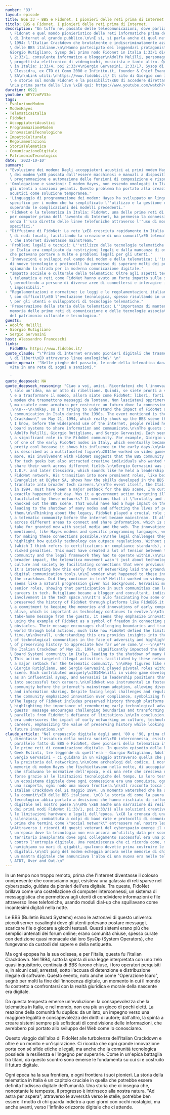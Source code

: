 ```yaml
---
number: '33'
layout: episode
title: BGE 33 - BBS e Fidonet. I pionieri delle reti prima di Internet.
titolo: BBS e Fidonet. I pionieri delle reti prima di Internet.
description: "Un tuffo nel passato delle telecomunicazioni, dove parliamo di BBS,\
  \ Fidonet e quel mondo pionieristico delle reti informatiche prima dell'approdo\
  \ di Internet al grande pubblico.\n\nE si, si parla anche di quel nefasto 21 maggio\
  \ 1994: l'Italian Crackdown che brutalmente e indiscriminatamente azzoppo' la scena\
  \ delle BBS italiane.\n\nHanno partecipato dei leggendari protagonisti di quei tempi:\n\
  Giorgio Rutigliano, Sysop del primo nodo Fidonet in Italia 1:33/1 diventato poi\
  \ 2:33/1, consulente informatico e blogger\nAdolfo Melilli, personaggio poliedrico,\
  \ progettista elettronico di videogiochi, musicista e tanto altro. Quarto nodo Fidonet\
  \ in Italia: 1:33/4, poi 2:33/4\nSergio Gervasini, 2:33/17, Sysop di  I.D.F. e poi\
  \ Clessidra, ex CTO di Comm 2000 e Infinito.it, founder & Chief Evangelist at BCyber\
  \ SA\n\nLink utili:\nhttps://www.fidobbs.it/ Il sito di Giorgio con informazioni\
  \ e storie sul mondo Fidonet e la possibilit\xE0 di accedere direttamente via Web\n\
  \nLa prima parte della live \xE8 qui: https://www.youtube.com/watch?v=3X50y-RpirA"
duration: 6921
youtube: WEY7zmFV33o
tags:
- EvoluzioneModem
- ModemHayes
- TelematicaItalia
- FidoNet
- AccoppiatoriAcustici
- ProgrammazioneModem
- InnovazioniTecnologiche
- ImpattoCulturale
- Regolamentazioni
- StoriaTelematica
- ComunicazioneDigitale
- PatrimonioTecnologico
date: '2023-10-10'
summary:
- "Evoluzione dei modem: Dagli accoppiatori acustici ai primi modem Hayes, la tecnologia\
  \ dei modem \xE8 passata dall'essere macchinosi e manuali a dispositivi che permettevano\
  \ programmazione e automazione delle funzioni di composizione e risposta."
- 'Omologazione e sanzioni: I modem Hayes, non essendo omologati in Italia, esponevano
  gli utenti a sanzioni pesanti. Questo problema ha portato alla creazione di accoppiatori
  acustici come soluzione temporanea.'
- 'Linguaggio di programmazione dei modem: Hayes ha sviluppato un linguaggio di programmazione
  specifico per i modem che ha semplificato l''utilizzo e la gestione delle operazioni,
  superando le complicazioni dei modelli precedenti.'
- 'FidoNet e la telematica in Italia: FidoNet, una delle prime reti di comunicazione
  per computer prima dell''avvento di Internet, ha permesso la connessione tra sistemi
  senza l''uso diretto delle linee telefoniche attraverso l''uso di modem e software
  specifici.'
- "Diffusione di FidoNet: La rete \xE8 cresciuta rapidamente in Italia grazie all'apertura\
  \ di nodi locali, facilitando la creazione di una comunit\xE0 telematica ben prima\
  \ che Internet diventasse mainstream."
- 'Problemi legali e tecnici: L''utilizzo delle tecnologie telematiche e dei modem
  in Italia era complicato da restrizioni legali e dalla mancanza di omologazioni,
  che potevano portare a multe e problemi legali per gli utenti.'
- 'Innovazioni e sviluppi nel campo dei modem e della telematica: L''introduzione
  di nuove tecnologie e protocolli ha permesso di superare molti dei problemi iniziali,
  spianando la strada per la moderna comunicazione digitale.'
- "Impatto sociale e culturale della telematica: Oltre agli aspetti tecnologici, la\
  \ telematica e reti come FidoNet hanno avuto un forte impatto sulla societ\xE0,\
  \ permettendo a persone di diverse aree di connettersi e interagire in modi precedentemente\
  \ impossibili."
- "Regolamentazioni e normative: Le leggi e le regolamentazioni italiane hanno seguito\
  \ con difficolt\xE0 l'evoluzione tecnologica, spesso risultando in un contesto complicato\
  \ per gli utenti e sviluppatori di tecnologie telematiche."
- 'Preservazione della storia della telematica: L''importanza di mantenere viva la
  memoria delle prime reti di comunicazione e delle tecnologie associate come parte
  del patrimonio culturale e tecnologico.'
guests:
- Adolfo Melilli
- Giorgio Rutigliano
- Sergio Gervasini
host: Alessandro Franceschi
links:
  FidoBBS: https://www.fidobbs.it/
quote_claude: "\"Prima di Internet eravamo pionieri digitali che trasmettevano bit\
  \ di libert\xE0 attraverso linee analogiche\" \n"
quote_openai: '"Nelle pieghe del passato, le onde della telematica danzano, tessendo
  vite in una rete di sogni e sanzioni."

  '
quote_deepseek: NA
quote_deepseek_reasoning: "Ciao a voi, amici. Ricordatevi che l'innovazione non \xE8\
  \ solo un'idea, ma un atto di ribellione. Quindi, se siete pronti a sfidare i confini\
  \ e a trasformare il mondo, allora siate come FidoNet: liberi, forti e dotati di\
  \ modem che trasmettono messaggi da lontano. Non lasciatevi opprimere dalle regole,\
  \ ma usatele come armatura per costruire un futuro dove la connessione \xE8 libert\xE0\
  .\n\n---\n\nOkay, so I'm trying to understand the impact of FidoNet and pre-Internet\
  \ communication in Italy during the 1990s. The event mentioned is the \"Italian\
  \ Crackdown\" on May 21, 1994, which really shook up the BBS scene there. From what\
  \ I know, before the widespread use of the internet, people relied heavily on bulletin\
  \ board systems to share information and communicate.\n\nThe guests involved are\
  \ Adolfo Melilli, Giorgio Rutigliano, and Sergio Gervasini. Each seems to have had\
  \ a significant role in the FidoNet community. For example, Giorgio was a sysop\
  \ of one of the early FidoNet nodes in Italy, which eventually became 2:33/1. That's\
  \ pretty cool because it shows his influence in the early days.\n\nAdolfo Melilli\
  \ is described as a multifaceted figure\u2014he worked on video games, music, and\
  \ more. His involvement with FidoNet suggests that the BBS community wasn't just\
  \ for tech geeks but also attracted creative individuals who wanted to connect and\
  \ share their work across different fields.\n\nSergio Gervasini was involved with\
  \ I.D.F. and later Clessidra, which sounds like he held a leadership role in the\
  \ FidoNet network. His transition into more prominent roles, like being a Chief\
  \ Evangelist at BCyber SA, shows how the skills developed in the BBS community can\
  \ translate into broader tech careers.\n\nThe event itself, the Italian Crackdown\
  \ in 1994, must have been a major setback for the BBS scene. I'm curious about what\
  \ exactly happened that day. Was it a government action targeting illegal activities\
  \ facilitated by these networks? It mentions that it \"brutally and indiscriminately\"\
  \ knocked out the BBS scene. That would have had a huge impact on the community,\
  \ leading to the shutdown of many nodes and affecting the lives of people who used\
  \ them.\n\nThinking about the legacy, FidoNet played a crucial role in building\
  \ a telematic community before the internet became mainstream. It allowed people\
  \ across different areas to connect and share information, which is something we\
  \ take for granted now with social media and the web. The innovations in modem technology\
  \ mentioned, like Hayes modems and specific programming languages, were essential\
  \ for making these connections possible.\n\nThe legal challenges they faced also\
  \ highlight how quickly technology can outpace regulations. Without proper omologazioni\
  \ (which I think refers to certifications or compliance standards), users and operators\
  \ risked penalties. This must have created a lot of tension between the technical\
  \ community and the legal framework they had to operate within.\n\nLooking at the\
  \ broader impact, the telematica movement wasn't just about technology; it influenced\
  \ culture and society by facilitating connections that were previously impossible.\
  \ It's interesting how this early form of networking laid the groundwork for today's\
  \ digital communication tools.\n\nI wonder what happened to these individuals after\
  \ the crackdown. Did they continue in tech? Melilli worked on videogames, which\
  \ seems like a natural progression given his background. Gervasini moved into more\
  \ senior roles, showing that participation in such communities can lead to successful\
  \ careers in tech. Rutigliano became a blogger and consultant, indicating his ongoing\
  \ involvement in the tech space.\n\nIt's also fascinating how some of these individuals\
  \ preserved the history of FidoNet through platforms like FidoBBS.it. This shows\
  \ a commitment to keeping the memories and innovations of early computer culture\
  \ alive, which is important as technology continues to evolve.\n\nIn terms of the\
  \ take-home message from the guests, it seems they emphasize innovation over regulation,\
  \ using the example of FidoNet as a symbol of freedom in connecting people despite\
  \ obstacles. Their message encourages challenging boundaries and transforming the\
  \ world through bold actions, much like how FidoNet defied the limitations of its\
  \ time.\n\nOverall, understanding this era provides insights into the resilience\
  \ of technological communities in the face of adversity and highlights the importance\
  \ of preserving history to appreciate how far we've come.\n---\n\n**Answer:**\n\n\
  The Italian Crackdown of May 21, 1994, significantly impacted the BBS (Bulletin\
  \ Board System) community in Italy, leading to the shutdown of many FidoNet nodes.\
  \ This action targeted illegal activities facilitated by these networks, causing\
  \ a major setback for the telematic community. \n\nKey figures like Adolfo Melilli,\
  \ Giorgio Rutigliano, and Sergio Gervasini played pivotal roles within the FidoNet\
  \ scene. Each contributed uniquely\u2014Melilli in video game development, Rutigliano\
  \ as an influential sysop, and Gervasini in leadership positions that later translated\
  \ into successful tech careers.\n\nFidoNet was instrumental in fostering a telematic\
  \ community before the internet's mainstream adoption, allowing diverse connections\
  \ and information sharing. Despite facing legal challenges and regulatory hurdles,\
  \ the community emphasized innovation over compliance, symbolizing freedom and resilience.\n\
  \nThe legacy of FidoNet includes preserved history through platforms like FidoBBS.it,\
  \ highlighting the importance of remembering early technological advancements. The\
  \ guests' message encourages challenging boundaries and transforming society, drawing\
  \ parallels from FidoNet's defiance of limitations.\n\nIn conclusion, the FidoNet\
  \ era underscores the impact of early networking on culture, technology, and individual\
  \ careers, emphasizing the value of preserving history while looking forward to\
  \ future innovations.\n"
claude_article: "Nel crepuscolo digitale degli anni '80 e '90, prima che Internet\
  \ diventasse l'ossatura della nostra societ\xE0 interconnessa, esisteva un mondo\
  \ parallelo fatto di BBS e FidoNet, dove pionieri della telematica italiana tessevano\
  \ le prime reti di comunicazione digitale. In questo episodio della Brigata dei\
  \ Geek Estinti, tre leggende di quell'era - Giorgio Rutigliano, Adolfo Melilli e\
  \ Sergio Gervasini - ci guidano in un viaggio attraverso quella che potremmo definire\
  \ la preistoria del networking.\n\nCome archeologi del codice, i nostri ospiti disseppelliscono\
  \ memorie di modem Hayes che fischiettavano nella notte, di accoppiatori acustici\
  \ che sfidavano le normative dell'epoca, e di una rete che cresceva nonostante (o\
  \ forse grazie a) le limitazioni tecnologiche del tempo. La loro testimonianza rivela\
  \ un ecosistema digitale dove ogni connessione era una conquista, ogni protocollo\
  \ una scoperta, ogni nodo una nuova frontiera.\n\nIl racconto tocca il fatidico\
  \ Italian Crackdown del 21 maggio 1994, un momento watershed che ha segnato profondamente\
  \ la comunit\xE0 delle BBS italiane. \xC8 la storia di come la paura dell'ignoto\
  \ tecnologico abbia portato a decisioni che hanno rischiato di soffocare l'innovazione\
  \ digitale nel nostro paese.\n\nMa \xE8 anche una narrazione di resilienza e ingegno:\
  \ dai primi nodi FidoNet (1:33/1, poi 2:33/1) alle soluzioni creative per aggirare\
  \ le limitazioni hardware e legali dell'epoca. \xC8 la cronaca di una rivoluzione\
  \ silenziosa, combattuta a colpi di baud rate e protocolli di comunicazione, molto\
  \ prima che termini come \"social network\" entrassero nel nostro lessico quotidiano.\n\
  \nAttraverso i ricordi di questi veterani del cyberspazio emerge il ritratto di\
  \ un'epoca dove la tecnologia non era ancora un'utility data per scontata, ma un\
  \ territorio inesplorato dove ogni collegamento successful era una piccola vittoria\
  \ contro l'entropia digitale. Una reminiscenza che ci ricorda come, mentre oggi\
  \ navighiamo su mari di gigabit, qualcuno dovette prima costruire le prime zattere\
  \ digitali.\n\nIl ping del modem echeggia ancora nelle memorie di chi c'era, come\
  \ un mantra digitale che annunciava l'alba di una nuova era nelle telecomunicazioni.\
  \ ATDT, Over and Out.\n"
---
```

In un tempo non troppo remoto, prima che l'Internet diventasse il colosso onnipresente che conosciamo oggi, esisteva una galassia di reti sparse nel cyberspazio, guidate da pionieri dell'era digitale. Tra queste, FidoNet brillava come una costellazione di computer interconnessi, un sistema di messaggistica che permetteva agli utenti di condividere informazioni e file attraverso linee telefoniche, usando moduli dial-up che squillavano come incantesimi digitali nella notte.

Le BBS (Bulletin Board Systems) erano le astronavi di questo universo: piccoli server casalinghi dove gli utenti potevano postare messaggi, scaricare file o giocare a giochi testuali. Questi sistemi erano più che semplici antenati dei forum online; erano comunità chiuse, spesso curate con dedizione quasi monacale dai loro SysOp (System Operators), che fungevano da custodi del sapere e della netiquette.

Ma ogni epopea ha la sua odissea, e per l'Italia, questa fu l'Italian Crackdown. Nel 1994, sotto la spinta di una legge interpretata con uno zelo quasi inquisitorio, centinaia di BBS furono chiuse, i loro operatori perquisiti e, in alcuni casi, arrestati, sotto l'accusa di detenzione e distribuzione illegale di software. Questo evento, noto anche come "Operazione Icaro", segnò per molti la fine dell'innocenza digitale, un momento in cui il mondo fu costretto a confrontarsi con la realtà giuridica e morale della nascente era digitale.

Da questa tempesta emerse un'evoluzione: la consapevolezza che la telematica in Italia, e nel mondo, non era più un gioco di pochi eletti. La reazione della comunità fu duplice: da un lato, un impegno verso una maggiore legalità e consapevolezza dei diritti di autore; dall'altro, la spinta a creare sistemi sempre più sofisticati di condivisione delle informazioni, che avrebbero poi portato allo sviluppo del Web come lo conosciamo.

Questo viaggio dall'alba di FidoNet alle turbolenze dell'Italian Crackdown e oltre è un monito e un'ispirazione. Ci ricorda che ogni grande innovazione porta con sé sfide etiche e legali, ma anche che la comunità tecnologica possiede la resilienza e l'ingegno per superarle. Come in un'epica battaglia tra titani, da questo scontro sono emerse le fondamenta su cui si è costruito il futuro digitale.

Ogni epoca ha la sua frontiera, e ogni frontiera i suoi pionieri. La storia della telematica in Italia è un capitolo cruciale in quella che potrebbe essere definita l'odissea digitale dell'umanità. Una storia che ci insegna che, nonostante le tempeste, il progresso è intrinseco alla nostra natura. "Ad astra per aspera", attraverso le avversità verso le stelle, potrebbe ben essere il motto di chi guarda indietro a quei giorni con occhi nostalgici, ma anche avanti, verso l'infinito orizzonte digitale che ci attende.